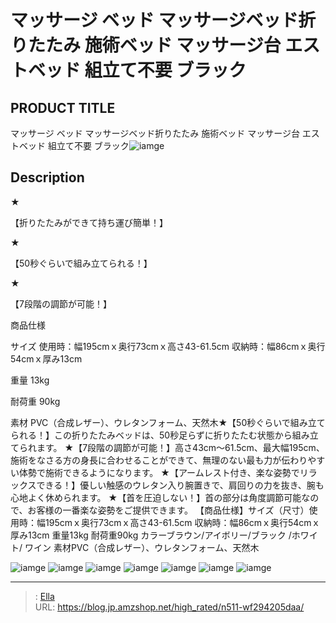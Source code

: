 # マッサージ ベッド マッサージベッド折りたたみ 施術ベッド マッサージ台 エストベッド 組立て不要 ブラック


## PRODUCT TITLE 

マッサージ ベッド マッサージベッド折りたたみ 施術ベッド マッサージ台 エストベッド 組立て不要 ブラック![iamge](https://b2bfiles1.gigab2b.cn/image/wkseller/303/189182/20210126_85e9ff07c187e91ca40bfe4f7a1767da.jpg)

## Description

★

【折りたたみができて持ち運び簡単！】









★

【50秒ぐらいで組み立てられる！】









★



【7段階の調節が可能！】







商品仕様




サイズ
使用時：幅195cmｘ奥行73cmｘ高さ43-61.5cm
収納時：幅86cmｘ奥行54cmｘ厚み13cm


重量
13kg


耐荷重
90kg


素材
PVC（合成レザー）、ウレタンフォーム、天然木★【50秒ぐらいで組み立てられる！】この折りたたみベッドは、50秒足らずに折りたたむ状態から組み立てられます。
★【7段階の調節が可能！】高さ43cm～61.5cm、最大幅195cm、施術をなさる方の身長に合わせることができて、無理のない最も力が伝わりやすい体勢で施術できるようになります。
★【アームレスト付き、楽な姿勢でリラックスできる！】優しい触感のウレタン入り腕置きで、肩回りの力を抜き、腕も心地よく休められます。
★【首を圧迫しない！】首の部分は角度調節可能なので、お客様の一番楽な姿勢をご提供できます。
【商品仕様】サイズ（尺寸）使用時：幅195cmｘ奥行73cmｘ高さ43-61.5cm 収納時：幅86cmｘ奥行54cmｘ厚み13cm 重量13kg 耐荷重90kg カラーブラウン/アイボリー/ブラック /ホワイト/ ワイン 素材PVC（合成レザー）、ウレタンフォーム、天然木





![iamge](https://b2bfiles1.gigab2b.cn/image/wkseller/303/189182/20191102_33e58dbd44a0a6b0cb3d61dd273453e4.jpg)
![iamge](https://b2bfiles1.gigab2b.cn/image/wkseller/303/189182/20191102_e23aa6348a8662e78d88ec04c4a4ac08.jpg)
![iamge](https://b2bfiles1.gigab2b.cn/image/wkseller/303/189182/20191102_54213ebc8c2c8dda33ee00de2407a5ec.jpg)
![iamge](https://b2bfiles1.gigab2b.cn/image/wkseller/303/189182/20191102_db873ac3272e76c15289af347f671d93.jpg)
![iamge](https://b2bfiles1.gigab2b.cn/image/wkseller/303/189182/20210126_20c02259222e78f1653e6ca1a83e26c9.jpg)
![iamge](https://b2bfiles1.gigab2b.cn/image/wkseller/303/189182/20210126_626dc67999c016cd0ca4e3b3290cbbdf.jpg)
![iamge](https://b2bfiles1.gigab2b.cn/image/wkseller/303/189182/20210126_a18852f6ab701406d0fe92937ca0f65c.jpg)


---

> : [Ella](https://blog.jp.amzshop.net/)  
> URL: https://blog.jp.amzshop.net/high_rated/n511-wf294205daa/  

